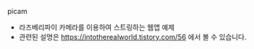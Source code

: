 picam

* 라즈베리파이 카메라를 이용하여 스트링하는 웹앱 예제
* 관련된 설명은 https://intotherealworld.tistory.com/56 에서 볼 수 있습니다.